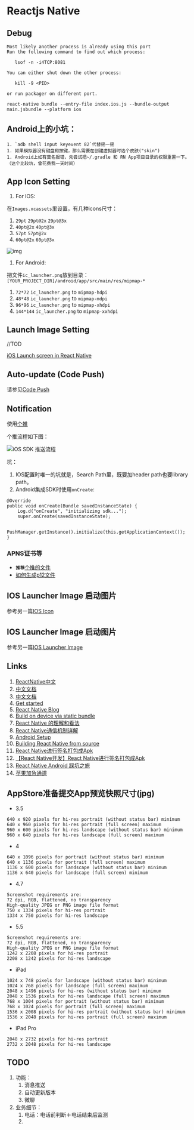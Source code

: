 # Reactjs Native

## Debug
```
Most likely another process is already using this port
Run the following command to find out which process:

   lsof -n -i4TCP:8081 

You can either shut down the other process:

   kill -9 <PID> 

or run packager on different port.
```

```
react-native bundle --entry-file index.ios.js --bundle-output main.jsbundle --platform ios
```

## Android上的小坑：
    1. `adb shell input keyevent 82`代替摇一摇
    1. 如果模拟器没有键盘和按键，那么需要在创建虚拟器时选个皮肤("skin")
    1. Android上如有莫名报错，先尝试把~/.gradle 和 RN App项目目录的权限重置一下。（这个比较坑，曾花费我一天时间）


## App Icon Setting

1. For IOS:

 在`Images.xcassets`里设置，有几种icons尺寸：

 1. `29pt` `29pt@2x` `29pt@3x`
 1. `40pt@2x` `40pt@3x` 
 1. `57pt` `57pt@2x` 
 1. `60pt@2x` `60pt@3x`

![img](http://i.stack.imgur.com/qDrcO.png)

1. For Android:

 把文件`ic_launcher.png`放到目录：`[YOUR_PROJECT_DIR]/android/app/src/main/res/mipmap-*`

 1. `72*72`   `ic_launcher.png` to `mipmap-hdpi`
 1. `48*48`   `ic_launcher.png` to `mipmap-mdpi`
 1. `96*96`   `ic_launcher.png` to `mipmap-xhdpi`
 1. `144*144` `ic_launcher.png` to `mipmap-xxhdpi`

## Launch Image Setting
//TOD

[iOS Launch screen in React Native](http://stackoverflow.com/questions/34027270/ios-launch-screen-in-react-native/34073928)


## Auto-update (Code Push)
请参见[Code Push](./codepush.md)

## Notification

使用[个推](http://www.getui.com/)

个推流程如下图：

![iOS SDK 推送流程](http://docs.igetui.com/download/attachments/1934126/iOS%E6%8E%A8%E9%80%81%E6%B5%81%E7%A8%8B.png?version=1&modificationDate=1458610869000)

坑：

1. IOS配置时唯一的坑就是，Search Path里，既要加header path也要library path。
1. Android集成SDK时使用`onCreate`:

```
@Override
public void onCreate(Bundle savedInstanceState) {
    Log.d("onCreate", "initializing sdk...");
    super.onCreate(savedInstanceState);

    PushManager.getInstance().initialize(this.getApplicationContext());
}

```

### APNS证书等
 - __`推荐`__[个推的文件](http://docs.igetui.com/pages/viewpage.action?pageId=1934165)
 - [如何生成p12文件](http://blog.csdn.net/zhugq_1988/article/details/37656107)


## IOS Launcher Image 启动图片

参考另一篇[IOS Icon](./ios_launcher)

## IOS Launcher Image 启动图片

参考另一篇[IOS Launcher Image](./ios_launcher)

## Links
1. [ReactNative中文](http://reactnative.cn/docs/0.21/getting-started.html#content)
1. [中文文档](http://wiki.jikexueyuan.com/project/react-native/)
1. [中文文档](http://react-native.cn/)
1. [Get started](https://facebook.github.io/react-native/docs/getting-started.html#content)
1. [React Native Blog](https://code.facebook.com/posts/1014532261909640/react-native-bringing-modern-web-techniques-to-mobile/)
1. [Build on device via static bundle](https://github.com/facebook/react-native/issues/240)
1. [React Native 的理解和看法](http://div.io/topic/851)
1. [React Native通信机制详解](http://blog.cnbang.net/tech/2698/)
1. [Android Setup](https://facebook.github.io/react-native/docs/android-setup.html)
1. [Building React Native from source](https://facebook.github.io/react-native/docs/android-building-from-source.html)
1. [React Native进行签名打包成Apk](http://www.lcode.org/%E3%80%90react-native%E5%BC%80%E5%8F%91%E3%80%91react-native%E8%BF%9B%E8%A1%8C%E7%AD%BE%E5%90%8D%E6%89%93%E5%8C%85%E6%88%90apk/)
1. [【React Native开发】React Native进行签名打包成Apk](http://www.45256.com/softbc/79226.html)
1. [React Native Android 踩坑之旅](http://www.alloyteam.com/2015/10/react-native-android-steps-on-tour/)
1. [苹果加急通道](https://developer.apple.com/contact/app-store/?topic=expedite)


## AppStore准备提交App预览快照尺寸(jpg)

- 3.5

```
640 x 920 pixels for hi-res portrait (without status bar) minimum
640 x 960 pixels for hi-res portrait (full screen) maximum
960 x 600 pixels for hi-res landscape (without status bar) minimum
960 x 640 pixels for hi-res landscape (full screen) maximum
```
- 4

```
640 x 1096 pixels for portrait (without status bar) minimum
640 x 1136 pixels for portrait (full screen) maximum
1136 x 600 pixels for landscape (without status bar) minimum
1136 x 640 pixels for landscape (full screen) minimum
```
- 4.7

```
Screenshot requirements are:
72 dpi, RGB, flattened, no transparency
High-quality JPEG or PNG image file format
750 x 1334 pixels for hi-res portrait
1334 x 750 pixels for hi-res landscape
```
- 5.5

```
Screenshot requirements are:
72 dpi, RGB, flattened, no transparency
High-quality JPEG or PNG image file format
1242 x 2208 pixels for hi-res portrait
2208 x 1242 pixels for hi-res landscape
```
- iPad

```
1024 x 748 pixels for landscape (without status bar) minimum
1024 x 768 pixels for landscape (full screen) maximum
2048 x 1496 pixels for hi-res (without status bar) minimum
2048 x 1536 pixels for hi-res landscape (full screen) maximum
768 x 1004 pixels for portrait (without status bar) minimum
768 x 1024 pixels for portrait (full screen) maximum
1536 x 2008 pixels for hi-res portrait (without status bar) minimum
1536 x 2048 pixels for hi-res portrait (full screen) maximum
```

- iPad Pro

```
2048 x 2732 pixels for hi-res portrait
2732 x 2048 pixels for hi-res landscape
```

## TODO
1. 功能：
    1. 消息推送
    1. 自动更新版本
    1. 微聊
1. 业务细节：
    1. 电话：电话前判断＋电话结束后监测
    1. 